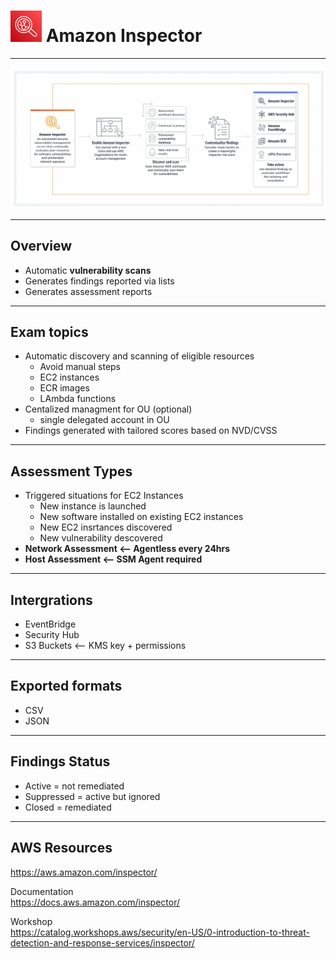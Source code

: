 # <img src="../../images/InspectorLogo.png" alt="Amazon Inspector" style="height: 50px; width:50px;"/>  Amazon Inspector
---  

![Amazon Inspector Overview](../../images/InspectorDiagram.png)

---  
## Overview  
- Automatic **vulnerability scans**
- Generates findings reported via lists
- Generates assessment reports

---  
## Exam topics
- Automatic discovery and scanning of eligible resources 
  - Avoid manual steps
  - EC2 instances
  - ECR images
  - LAmbda functions
- Centalized managment for OU (optional)
  - single delegated account in OU
- Findings generated with tailored scores based on NVD/CVSS


---  
## Assessment Types  
- Triggered situations for EC2 Instances  
  - New instance is launched
  - New software installed on existing EC2 instances
  - New EC2 insrtances discovered
  - New vulnerability descovered
- **Network Assessment <-- Agentless every 24hrs**
- **Host Assessment <-- SSM Agent required**  

---  
## Intergrations
- EventBridge
- Security Hub
- S3 Buckets <-- KMS key + permissions

---  
## Exported formats
- CSV 
- JSON 

---  
## Findings Status
- Active = not remediated
- Suppressed = active but ignored
- Closed = remediated


<!-- ---   -->
<!-- ## Example  -->

<!-- ![Image](../../images/ImageName.jpg) -->

---  
## AWS Resources  

https://aws.amazon.com/inspector/

Documentation  
https://docs.aws.amazon.com/inspector/

Workshop  
https://catalog.workshops.aws/security/en-US/0-introduction-to-threat-detection-and-response-services/inspector/